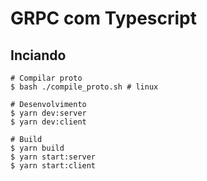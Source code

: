 # GRPC com Typescript

## Inciando

```
# Compilar proto
$ bash ./compile_proto.sh # linux

# Desenvolvimento
$ yarn dev:server
$ yarn dev:client

# Build
$ yarn build
$ yarn start:server
$ yarn start:client
```